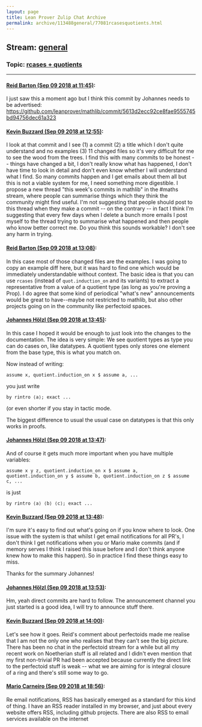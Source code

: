 ```yaml
---
layout: page
title: Lean Prover Zulip Chat Archive 
permalink: archive/113488general/77081rcasesquotients.html
---
```


## Stream: [general](index.html)
### Topic: [rcases + quotients](77081rcasesquotients.html)

---

#### [Reid Barton (Sep 09 2018 at 11:45)](https://leanprover.zulipchat.com/#narrow/stream/113488-general/topic/rcases%20%2B%20quotients/near/133602376):
I just saw this a moment ago but I think this commit by Johannes needs to be advertised: https://github.com/leanprover/mathlib/commit/5613d2ecc92ce8fae9555745bd94756dec61a323

#### [Kevin Buzzard (Sep 09 2018 at 12:55)](https://leanprover.zulipchat.com/#narrow/stream/113488-general/topic/rcases%20%2B%20quotients/near/133604475):
I look at that commit and I see (1) a commit (2) a title which I don't quite understand and no examples (3) 11 changed files so it's very difficult for me to see the wood from the trees. I find this with many commits to be honest -- things have changed a bit, I don't really know what has happened, I don't have time to look in detail and don't even know whether I will understand what I find. So many commits happen and I get emails about them all but this is not a viable system for me, I need something more digestible. I propose a new thread "this week's commits in mathlib" in the #maths stream, where people can summarise things which they think the community might find useful. I'm not suggesting that people should post to this thread when they make a commit -- on the contrary -- in fact I think I'm suggesting that every few days when I delete a bunch more emails I post myself to the thread trying to summarise what happened and then people who know better correct me. Do you think this sounds workable? I don't see any harm in trying.

#### [Reid Barton (Sep 09 2018 at 13:08)](https://leanprover.zulipchat.com/#narrow/stream/113488-general/topic/rcases%20%2B%20quotients/near/133604818):
In this case most of those changed files are the examples. I was going to copy an example diff here, but it was hard to find one which would be immediately understandable without context. The basic idea is that you can use `rcases` (instead of `quot.induction_on` and its variants) to extract a representative from a value of a quotient type (as long as you're proving a Prop).
I do agree that some kind of periodical "what's new" announcements would be great to have--maybe not restricted to mathlib, but also other projects going on in the community like perfectoid spaces.

#### [Johannes Hölzl (Sep 09 2018 at 13:45)](https://leanprover.zulipchat.com/#narrow/stream/113488-general/topic/rcases%20%2B%20quotients/near/133605832):
In this case I hoped it would be enough to just look into the changes to the documentation. The idea is very simple: We see quotient types as type you can do cases on, like datatypes. A quotient types only stores one element from the base type, this is what you match on.

Now instead of writing:
```lean
assume x, quotient.induction_on x $ assume a, ...
```
 you just write
```lean
by rintro ⟨a⟩; exact ...
```
(or even shorter if you stay in tactic mode.

The biggest difference to usual the usual case on datatypes is that this only works in proofs.

#### [Johannes Hölzl (Sep 09 2018 at 13:47)](https://leanprover.zulipchat.com/#narrow/stream/113488-general/topic/rcases%20%2B%20quotients/near/133605888):
And of course it gets much more important when you have multiple variables:
```lean
assume x y z, quotient.induction_on x $ assume a, quotient.induction_on y $ assume b, quotient.induction_on z $ assume c, ...
```
is just
```lean
by rintro ⟨a⟩ ⟨b⟩ ⟨c⟩; exact ...
```

#### [Kevin Buzzard (Sep 09 2018 at 13:48)](https://leanprover.zulipchat.com/#narrow/stream/113488-general/topic/rcases%20%2B%20quotients/near/133605932):
I'm sure it's easy to find out what's going on if you know where to look. One issue with the system is that whilst I get email notifications for all PR's, I don't think I get notifications when you or Mario make commits (and if memory serves I think I raised this issue before and I don't think anyone knew how to make this happen). So in practice I find these things easy to miss. 

Thanks for the summary Johannes!

#### [Johannes Hölzl (Sep 09 2018 at 13:53)](https://leanprover.zulipchat.com/#narrow/stream/113488-general/topic/rcases%20%2B%20quotients/near/133606111):
Hm, yeah direct commits are hard to follow. The announcement channel you just started is a good idea, I will try to announce stuff there.

#### [Kevin Buzzard (Sep 09 2018 at 14:00)](https://leanprover.zulipchat.com/#narrow/stream/113488-general/topic/rcases%20%2B%20quotients/near/133606375):
Let's see how it goes. Reid's comment about perfectoids made me realise that I am not the only one who realises that they can't see the big picture. There has been no chat in the perfectoid stream for a while but all my recent work on Noetherian stuff is all related and I didn't even mention that my first non-trivial PR had been accepted because currently the direct link to the perfectoid stuff is weak -- what we are aiming for is integral closure of a ring and there's still some way to go.

#### [Mario Carneiro (Sep 09 2018 at 18:56)](https://leanprover.zulipchat.com/#narrow/stream/113488-general/topic/rcases%20%2B%20quotients/near/133617771):
Re email notifications, RSS has basically emerged as a standard for this kind of thing. I have an RSS reader installed in my browser, and just about every website offers RSS, including github projects. There are also RSS to email services available on the internet

